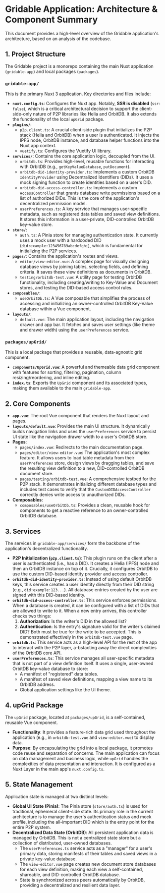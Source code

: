 # Gridable Application: Architecture & Component Summary

This document provides a high-level overview of the Gridable application's architecture, based on an analysis of the codebase.

## 1. Project Structure

The Gridable project is a monorepo containing the main Nuxt application (`gridable-app`) and local packages (`packages`).

### `gridable-app/`

This is the primary Nuxt 3 application. Key directories and files include:

*   **`nuxt.config.ts`**: Configures the Nuxt app. Notably, **SSR is disabled** (`ssr: false`), which is a critical architectural decision to support the client-side-only nature of P2P libraries like Helia and OrbitDB. It also extends the functionality of the local `upGrid` package.
*   **`plugins/`**:
    *   `p2p.client.ts`: A crucial client-side plugin that initializes the P2P stack (Helia and OrbitDB) when a user is authenticated. It injects the IPFS node, OrbitDB instance, and database helper functions into the Nuxt app context.
    *   `vuetify.ts`: Configures the Vuetify UI library.
*   **`services/`**: Contains the core application logic, decoupled from the UI.
    *   `orbitdb.ts`: Provides high-level, reusable functions for interacting with OrbitDB (e.g., `getKeyValueDatabase`, `putDocument`).
    *   `orbitdb-did-identity-provider.ts`: Implements a custom OrbitDB `IdentityProvider` using Decentralized Identifiers (DIDs). It uses a mock signing function to create identities based on a user's DID.
    *   `orbitdb-did-access-controller.ts`: Implements a custom `AccessController` that grants database write permissions based on a list of authorized DIDs. This is the core of the application's decentralized permission model.
    *   `userPreferences.ts`: A key service that manages user-specific metadata, such as registered data tables and saved view definitions. It stores this information in a user-private, DID-controlled OrbitDB key-value store.
*   **`store/`**:
    *   `auth.ts`: A Pinia store for managing authentication state. It currently uses a mock user with a hardcoded DID (`did:example:123456789abcdefghi`), which is fundamental for initializing the P2P services.
*   **`pages/`**: Contains the application's routes and views.
    *   `editor/view-editor.vue`: A complex page for visually designing database views by joining tables, selecting fields, and defining criteria. It saves these view definitions as documents in OrbitDB.
    *   `testing/orbitdb-test.vue`: A utility page for testing OrbitDB functionality, including creating/writing to Key-Value and Document stores, and testing the DID-based access control rules.
*   **`composables/`**:
    *   `useOrbitDb.ts`: A Vue composable that simplifies the process of accessing and initializing an owner-controlled OrbitDB Key-Value database within a Vue component.
*   **`layouts/`**:
    *   `default.vue`: The main application layout, including the navigation drawer and app bar. It fetches and saves user settings (like theme and drawer width) using the `userPreferences` service.

### `packages/upGrid/`

This is a local package that provides a reusable, data-agnostic grid component.

*   **`components/UpGrid.vue`**: A powerful and themeable data grid component with features for sorting, filtering, pagination, column resizing/reordering, and inline editing.
*   **`index.ts`**: Exports the `UpGrid` component and its associated types, making them available to the main `gridable-app`.

## 2. Core Components

*   **`app.vue`**: The root Vue component that renders the Nuxt layout and pages.
*   **`layouts/default.vue`**: Provides the main UI structure. It dynamically builds navigation links and uses the `userPreferences` service to persist UI state like the navigation drawer width to a user's OrbitDB store.
*   **Pages**:
    *   `pages/index.vue`: Redirects to the main documentation page.
    *   `pages/editor/view-editor.vue`: The application's most complex feature. It allows users to load table metadata from their `userPreferences` store, design views by dragging tables, and save the resulting view definition to a new, DID-controlled OrbitDB document store.
    *   `pages/testing/orbitdb-test.vue`: A comprehensive testbed for the P2P stack. It demonstrates initializing different database types and includes test cases to verify that the `CustomDIDAccessController` correctly denies write access to unauthorized DIDs.
*   **Composables**:
    *   `composables/useOrbitDb.ts`: Provides a clean, reusable hook for components to get a reactive reference to an owner-controlled OrbitDB database.

## 3. Services

The services in `gridable-app/services/` form the backbone of the application's decentralized functionality.

*   **P2P Initialization (`p2p.client.ts`)**: This plugin runs on the client after a user is authenticated (i.e., has a DID). It creates a Helia (IPFS) node and then an OrbitDB instance on top of it. Crucially, it configures OrbitDB to use the custom DID-based identity provider and access controller.
*   **`orbitdb-did-identity-provider.ts`**: Instead of using default OrbitDB keys, this service creates a user identity directly from their DID string (e.g., `did:example:123...`). All database entries created by the user are signed with this DID-based identity.
*   **`orbitdb-did-access-controller.ts`**: This service enforces permissions. When a database is created, it can be configured with a list of DIDs that are allowed to write to it. When a new entry arrives, this controller checks two things:
    1.  **Authorization**: Is the writer's DID in the allowed list?
    2.  **Authentication**: Is the entry's signature valid for the writer's claimed DID?
    Both must be true for the write to be accepted. This is demonstrated effectively in the `orbitdb-test.vue` page.
*   **`orbitdb.ts`**: This service acts as a high-level API for the rest of the app to interact with the P2P layer, a-bstacting away the direct complexities of the OrbitDB core API.
*   **`userPreferences.ts`**: This service manages all user-specific metadata that is not part of a view definition itself. It uses a single, user-owned OrbitDB key-value database to store:
    *   A manifest of "registered" data tables.
    *   A manifest of saved view definitions, mapping a view name to its OrbitDB address.
    *   Global application settings like the UI theme.

## 4. upGrid Package

The `upGrid` package, located at `packages/upGrid`, is a self-contained, reusable Vue component.

*   **Functionality**: It provides a feature-rich data grid used throughout the application (e.g., in `orbitdb-test.vue` and `view-editor.vue`) to display data.
*   **Purpose**: By encapsulating the grid into a local package, it promotes code reuse and separation of concerns. The main application can focus on data management and business logic, while `upGrid` handles the complexities of data presentation and interaction. It is configured as a Nuxt Layer in the main app's `nuxt.config.ts`.

## 5. State Management

Application state is managed at two distinct levels:

*   **Global UI State (Pinia)**: The Pinia store (`store/auth.ts`) is used for traditional, ephemeral client-side state. Its primary role in the current architecture is to manage the user's authentication status and mock profile, including the all-important DID which is the entry point for the entire P2P system.
*   **Decentralized Data State (OrbitDB)**: All persistent application data is managed by OrbitDB. This is not a centralized state store but a collection of distributed, user-owned databases.
    *   The `userPreferences.ts` service acts as a "manager" for a user's primary data, storing manifests of their tables and saved views in a private key-value database.
    *   The `view-editor.vue` page creates new document store databases for each view definition, making each view a self-contained, shareable, and DID-controlled OrbitDB database.
    *   State is synchronized across peers automatically by OrbitDB, providing a decentralized and resilient data layer.